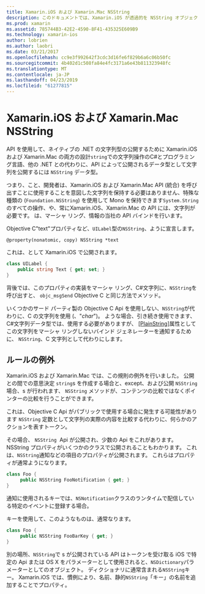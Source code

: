```yaml
---
title: Xamarin.iOS および Xamarin.Mac NSString
description: このドキュメントでは、Xamarin.iOS が透過的を NSString オブジェクトを変換する方法について説明しますC#そうでないときに、オブジェクトの文字列します。
ms.prod: xamarin
ms.assetid: 785744B3-42E2-4590-8F41-435325E609B9
ms.technology: xamarin-ios
author: lobrien
ms.author: laobri
ms.date: 03/21/2017
ms.openlocfilehash: cc9e3f992642f3cdc3d16fe6f829b6a6c06b50fc
ms.sourcegitcommit: 4b402d1c508fa84e4fc3171a6e43b811323948fc
ms.translationtype: MT
ms.contentlocale: ja-JP
ms.lasthandoff: 04/23/2019
ms.locfileid: "61277815"
---
```

# <a name="nsstring-in-xamarinios-and-xamarinmac"></a>Xamarin.iOS および Xamarin.Mac NSString

API を使用して、ネイティブの .NET の文字列型の公開するために Xamarin.iOS および Xamarin.Mac の両方の設計`string`での文字列操作のC#とプログラミング言語、他の .NET との代わりに、API によって公開されるデータ型として文字列を公開するには `NSString` データ型。

つまり、こと、開発者は、Xamarin.iOS および Xamarin.Mac API (統合) を呼び出すことに使用することを意図した文字列を保持する必要はありません、特殊な種類の (`Foundation.NSString`) を使用して Mono を保持できます`System.String`のすべての操作、や、常にXamarin.iOS、Xamarin.Mac の API には、文字列が必要です。 は、マーシャ リング、情報の当社の API バインドを行います。

Objective C"text"プロパティなど、`UILabel`型の`NSString`、ように宣言します。

```objc
@property(nonatomic, copy) NSString *text
```

これは、として Xamarin.iOS で公開されます。

```csharp
class UILabel {
    public string Text { get; set; }
}
```

背後では、このプロパティの実装をマーシャ リング、C#文字列に、`NSString`を呼び出すと、 `objc_msgSend` Objective C と同じ方法でメソッド。

いくつかのサード パーティ製の Objective C Api を使用しない、`NSString`が代わりに、C の文字列を使用 (、"*char*")。 ような場合、引き続き使用できます、C#文字列データ型では、使用する必要がありますが、 [[PlainString]](~/cross-platform/macios/binding/objective-c-libraries.md)属性としてこの文字列をマーシャ リングしないバインド ジェネレーターを通知するために、 `NSString`、C 文字列として代わりにします。

 <a name="Exceptions_to_the_Rule" />

## <a name="exceptions-to-the-rule"></a>ルールの例外

Xamarin.iOS および Xamarin.Mac では、この規則の例外を行いました。 公開との間での意思決定 `string`s を作成する場合と、except、および公開 `NSString`場合、s が行われます、 `NSString` メソッドが、コンテンツの比較ではなくポインターの比較を行うことができます。

これは、Objective C Api がパブリックで使用する場合に発生する可能性があります `NSString` 定数として文字列の実際の内容を比較する代わりに、何らかのアクションを表すトークン。

その場合、 `NSString`  Api が公開され、少数の Api をこれがあります。 NSString プロパティがいくつかのクラスで公開されることもわかります。 これは、`NSString`通知などの項目のプロパティが公開されます。 これらはプロパティが通常ようになります。

```csharp
class Foo {
     public NSString FooNotification { get; }
}
```
通知に使用されるキーでは、`NSNotification`クラスのランタイムで配信している特定のイベントに登録する場合。

キーを使用して、このようなものは、通常なります。

```csharp
class Foo {
     public NSString FooBarKey { get; }
}
```

別の場所、`NSString`で s が公開されている API はトークンを受け取る iOS で特定の Api または OS X をパラメーターとして使用されると、`NSDictionary`パラメーターとしてのオブジェクト。 ディクショナリに通常含まれる`NSString`キー。 Xamarin.iOS では、慣例により、名前、静的`NSString`「キー」の名前を追加することでプロパティ。
